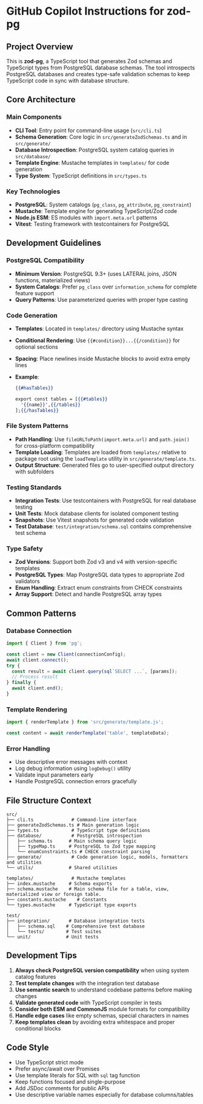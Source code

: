 # GitHub Copilot Instructions for zod-pg

## Project Overview

This is **zod-pg**, a TypeScript tool that generates Zod schemas and TypeScript types from PostgreSQL database schemas. The tool introspects PostgreSQL databases and creates type-safe validation schemas to keep TypeScript code in sync with database structure.

## Core Architecture

### Main Components

- **CLI Tool**: Entry point for command-line usage (`src/cli.ts`)
- **Schema Generation**: Core logic in `src/generateZodSchemas.ts` and in `src/generate/`
- **Database Introspection**: PostgreSQL system catalog queries in `src/database/`
- **Template Engine**: Mustache templates in `templates/` for code generation
- **Type System**: TypeScript definitions in `src/types.ts`

### Key Technologies

- **PostgreSQL**: System catalogs (`pg_class`, `pg_attribute`, `pg_constraint`)
- **Mustache**: Template engine for generating TypeScript/Zod code
- **Node.js ESM**: ES modules with `import.meta.url` patterns
- **Vitest**: Testing framework with testcontainers for PostgreSQL

## Development Guidelines

### PostgreSQL Compatibility

- **Minimum Version**: PostgreSQL 9.3+ (uses LATERAL joins, JSON functions, materialized views)
- **System Catalogs**: Prefer `pg_class` over `information_schema` for complete feature support
- **Query Patterns**: Use parameterized queries with proper type casting

### Code Generation

- **Templates**: Located in `templates/` directory using Mustache syntax
- **Conditional Rendering**: Use `{{#condition}}...{{/condition}}` for optional sections
- **Spacing**: Place newlines inside Mustache blocks to avoid extra empty lines
- **Example**:

  ```mustache
  {{#hasTables}}

  export const tables = [{{#tables}}
    '{{name}}',{{/tables}}
  ];{{/hasTables}}
  ```

### File System Patterns

- **Path Handling**: Use `fileURLToPath(import.meta.url)` and `path.join()` for cross-platform compatibility
- **Template Loading**: Templates are loaded from `templates/` relative to package root using the `loadTemplate` utility in `src/generate/template.ts`.
- **Output Structure**: Generated files go to user-specified output directory with subfolders

### Testing Standards

- **Integration Tests**: Use testcontainers with PostgreSQL for real database testing
- **Unit Tests**: Mock database clients for isolated component testing
- **Snapshots**: Use Vitest snapshots for generated code validation
- **Test Database**: `test/integration/schema.sql` contains comprehensive test schema

### Type Safety

- **Zod Versions**: Support both Zod v3 and v4 with version-specific templates
- **PostgreSQL Types**: Map PostgreSQL data types to appropriate Zod validators
- **Enum Handling**: Extract enum constraints from CHECK constraints
- **Array Support**: Detect and handle PostgreSQL array types

## Common Patterns

### Database Connection

```typescript
import { Client } from 'pg';

const client = new Client(connectionConfig);
await client.connect();
try {
  const result = await client.query(sql`SELECT ...`, [params]);
  // Process result
} finally {
  await client.end();
}
```

### Template Rendering

```typescript
import { renderTemplate } from 'src/generate/template.js';

const content = await renderTemplate('table', templateData);
```

### Error Handling

- Use descriptive error messages with context
- Log debug information using `logDebug()` utility
- Validate input parameters early
- Handle PostgreSQL connection errors gracefully

## File Structure Context

```
src/
├── cli.ts              # Command-line interface
├── generateZodSchemas.ts # Main generation logic
├── types.ts            # TypeScript type definitions
├── database/           # PostgreSQL introspection
│   ├── schema.ts      # Main schema query logic
│   ├── typeMap.ts     # PostgreSQL to Zod type mapping
│   └── enumConstraints.ts # CHECK constraint parsing
├── generate/           # Code generation logic, models, formatters and utilities
└── utils/             # Shared utilities

templates/              # Mustache templates
├── index.mustache     # Schema exports
├── schema.mustache    # Main schema file for a table, view, materialized view or foreign table.
├── constants.mustache    # Constants
└── types.mustache     # TypeScript type exports

test/
├── integration/       # Database integration tests
│   ├── schema.sql    # Comprehensive test database
│   └── tests/        # Test suites
└── unit/             # Unit tests
```

## Development Tips

1. **Always check PostgreSQL version compatibility** when using system catalog features
2. **Test template changes** with the integration test database
3. **Use semantic search** to understand codebase patterns before making changes
4. **Validate generated code** with TypeScript compiler in tests
5. **Consider both ESM and CommonJS** module formats for compatibility
6. **Handle edge cases** like empty schemas, special characters in names
7. **Keep templates clean** by avoiding extra whitespace and proper conditional blocks

## Code Style

- Use TypeScript strict mode
- Prefer async/await over Promises
- Use template literals for SQL with `sql` tag function
- Keep functions focused and single-purpose
- Add JSDoc comments for public APIs
- Use descriptive variable names especially for database columns/tables
